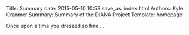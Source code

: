 Title: Summary
date: 2015-05-10 10:53
save_as: index.html
Authors: Kyle Cranmer
Summary: Summary of the DIANA Project
Template: homepage

  Once upon a time you dressed so fine ...
